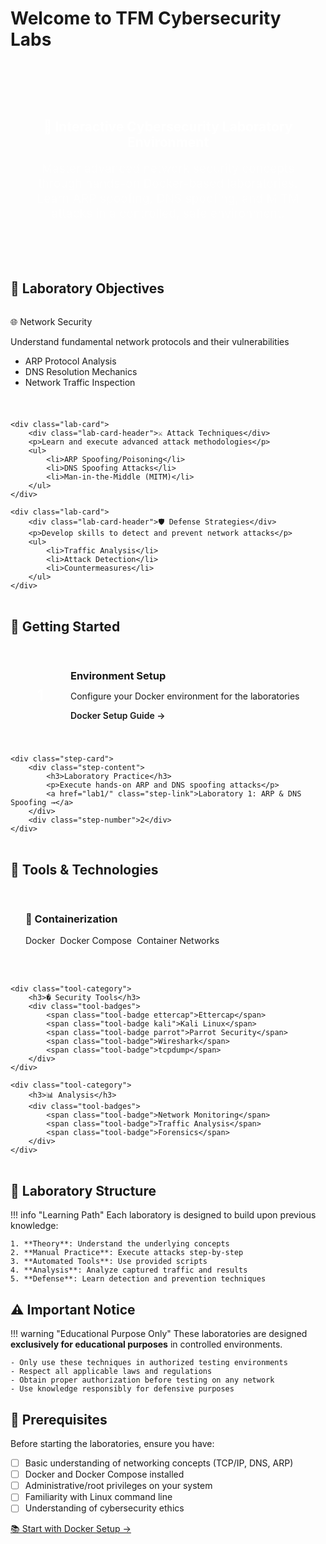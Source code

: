 # Welcome to TFM Cybersecurity Labs

<div class="hero-section">
    <h2>🔐 Interactive Cybersecurity Laboratory Environment</h2>
    <p class="hero-description">
        Master advanced network security concepts through hands-on Docker-based laboratories. 
        Learn ARP spoofing, DNS spoofing, and MITM attacks in a controlled, safe environment.
    </p>
</div>

## 🎯 Laboratory Objectives

<div class="objectives-grid">
    <div class="lab-card">
        <div class="lab-card-header">🌐 Network Security</div>
        <p>Understand fundamental network protocols and their vulnerabilities</p>
        <ul>
            <li>ARP Protocol Analysis</li>
            <li>DNS Resolution Mechanics</li>
            <li>Network Traffic Inspection</li>
        </ul>
    </div>
    
    <div class="lab-card">
        <div class="lab-card-header">⚔️ Attack Techniques</div>
        <p>Learn and execute advanced attack methodologies</p>
        <ul>
            <li>ARP Spoofing/Poisoning</li>
            <li>DNS Spoofing Attacks</li>
            <li>Man-in-the-Middle (MITM)</li>
        </ul>
    </div>
    
    <div class="lab-card">
        <div class="lab-card-header">🛡️ Defense Strategies</div>
        <p>Develop skills to detect and prevent network attacks</p>
        <ul>
            <li>Traffic Analysis</li>
            <li>Attack Detection</li>
            <li>Countermeasures</li>
        </ul>
    </div>
</div>

## 🚀 Getting Started

<div class="getting-started">
    <div class="step-card">
        <div class="step-number">1</div>
        <div class="step-content">
            <h3>Environment Setup</h3>
            <p>Configure your Docker environment for the laboratories</p>
            <a href="docker/" class="step-link">Docker Setup Guide →</a>
        </div>
    </div>
    
    <div class="step-card">
        <div class="step-content">
            <h3>Laboratory Practice</h3>
            <p>Execute hands-on ARP and DNS spoofing attacks</p>
            <a href="lab1/" class="step-link">Laboratory 1: ARP & DNS Spoofing →</a>
        </div>
        <div class="step-number">2</div>
    </div>
</div>

## 🔧 Tools & Technologies

<div class="tools-section">
    <div class="tool-category">
        <h3>🐋 Containerization</h3>
        <div class="tool-badges">
            <span class="tool-badge">Docker</span>
            <span class="tool-badge">Docker Compose</span>
            <span class="tool-badge">Container Networks</span>
        </div>
    </div>
    
    <div class="tool-category">
        <h3>� Security Tools</h3>
        <div class="tool-badges">
            <span class="tool-badge ettercap">Ettercap</span>
            <span class="tool-badge kali">Kali Linux</span>
            <span class="tool-badge parrot">Parrot Security</span>
            <span class="tool-badge">Wireshark</span>
            <span class="tool-badge">tcpdump</span>
        </div>
    </div>
    
    <div class="tool-category">
        <h3>📊 Analysis</h3>
        <div class="tool-badges">
            <span class="tool-badge">Network Monitoring</span>
            <span class="tool-badge">Traffic Analysis</span>
            <span class="tool-badge">Forensics</span>
        </div>
    </div>
</div>

## 📖 Laboratory Structure

!!! info "Learning Path"
    Each laboratory is designed to build upon previous knowledge:
    
    1. **Theory**: Understand the underlying concepts
    2. **Manual Practice**: Execute attacks step-by-step
    3. **Automated Tools**: Use provided scripts
    4. **Analysis**: Analyze captured traffic and results
    5. **Defense**: Learn detection and prevention techniques

## ⚠️ Important Notice

!!! warning "Educational Purpose Only"
    These laboratories are designed **exclusively for educational purposes** in controlled environments. 
    
    - Only use these techniques in authorized testing environments
    - Respect all applicable laws and regulations
    - Obtain proper authorization before testing on any network
    - Use knowledge responsibly for defensive purposes

## 🤝 Prerequisites

Before starting the laboratories, ensure you have:

- [ ] Basic understanding of networking concepts (TCP/IP, DNS, ARP)
- [ ] Docker and Docker Compose installed
- [ ] Administrative/root privileges on your system
- [ ] Familiarity with Linux command line
- [ ] Understanding of cybersecurity ethics

<div class="page-nav">
    <a href="docker/" class="next">
        📚 Start with Docker Setup →
    </a>
</div>

<style>
.hero-section {
    text-align: center;
    background: linear-gradient(135deg, var(--md-primary-fg-color--light), var(--md-primary-fg-color));
    color: white;
    padding: 3rem 2rem;
    border-radius: var(--lab-border-radius);
    margin: 2rem 0;
    box-shadow: var(--lab-shadow-lg);
}

.hero-description {
    font-size: 1.2rem;
    margin: 1rem 0;
    opacity: 0.9;
}

.objectives-grid {
    display: grid;
    grid-template-columns: repeat(auto-fit, minmax(300px, 1fr));
    gap: 1.5rem;
    margin: 2rem 0;
}

.getting-started {
    display: flex;
    flex-direction: column;
    gap: 1rem;
    margin: 2rem 0;
}

.step-card {
    display: flex;
    align-items: center;
    background: var(--md-default-bg-color);
    border: 1px solid var(--md-default-fg-color--lightest);
    border-radius: var(--lab-border-radius);
    padding: 1.5rem;
    box-shadow: var(--lab-shadow);
    transition: var(--lab-transition);
}

.step-card:hover {
    transform: translateX(10px);
    box-shadow: var(--lab-shadow-lg);
}

.step-number {
    background: var(--lab-primary);
    color: white;
    width: 3rem;
    height: 3rem;
    border-radius: 50%;
    display: flex;
    align-items: center;
    justify-content: center;
    font-size: 1.5rem;
    font-weight: bold;
    margin-right: 1.5rem;
    flex-shrink: 0;
}

.step-content {
    flex: 1;
}

.step-content h3 {
    margin: 0 0 0.5rem 0;
    color: var(--lab-primary);
}

.step-link {
    color: var(--lab-accent);
    text-decoration: none;
    font-weight: 600;
}

.step-link:hover {
    text-decoration: underline;
}

.tools-section {
    display: grid;
    grid-template-columns: repeat(auto-fit, minmax(250px, 1fr));
    gap: 1.5rem;
    margin: 2rem 0;
}

.tool-category {
    background: var(--md-default-bg-color);
    border: 1px solid var(--md-default-fg-color--lightest);
    border-radius: var(--lab-border-radius);
    padding: 1.5rem;
    box-shadow: var(--lab-shadow);
}

.tool-category h3 {
    margin: 0 0 1rem 0;
    color: var(--lab-primary);
}

.tool-badges {
    display: flex;
    flex-wrap: wrap;
    gap: 0.5rem;
}

@media (max-width: 768px) {
    .hero-section {
        padding: 2rem 1rem;
    }
    
    .step-card {
        flex-direction: column;
        text-align: center;
    }
    
    .step-number {
        margin: 0 0 1rem 0;
    }
}
</style>

